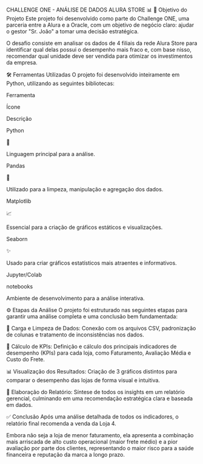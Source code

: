 CHALLENGE ONE - ANÁLISE DE DADOS ALURA STORE 📊
🎯 Objetivo do Projeto
Este projeto foi desenvolvido como parte do Challenge ONE, uma parceria entre a Alura e a Oracle, com um objetivo de negócio claro: ajudar o gestor "Sr. João" a tomar uma decisão estratégica.

O desafio consiste em analisar os dados de 4 filiais da rede Alura Store para identificar qual delas possui o desempenho mais fraco e, com base nisso, recomendar qual unidade deve ser vendida para otimizar os investimentos da empresa.

🛠️ Ferramentas Utilizadas
O projeto foi desenvolvido inteiramente em Python, utilizando as seguintes bibliotecas:

Ferramenta

Ícone

Descrição

Python

🐍

Linguagem principal para a análise.

Pandas

🐼

Utilizado para a limpeza, manipulação e agregação dos dados.

Matplotlib

📈

Essencial para a criação de gráficos estáticos e visualizações.

Seaborn

✨

Usado para criar gráficos estatísticos mais atraentes e informativos.

Jupyter/Colab

notebooks

Ambiente de desenvolvimento para a análise interativa.

⚙️ Etapas da Análise
O projeto foi estruturado nas seguintes etapas para garantir uma análise completa e uma conclusão bem fundamentada:

🔌 Carga e Limpeza de Dados: Conexão com os arquivos CSV, padronização de colunas e tratamento de inconsistências nos dados.

🧮 Cálculo de KPIs: Definição e cálculo dos principais indicadores de desempenho (KPIs) para cada loja, como Faturamento, Avaliação Média e Custo do Frete.

📊 Visualização dos Resultados: Criação de 3 gráficos distintos para comparar o desempenho das lojas de forma visual e intuitiva.

📝 Elaboração do Relatório: Síntese de todos os insights em um relatório gerencial, culminando em uma recomendação estratégica clara e baseada em dados.

✅ Conclusão
Após uma análise detalhada de todos os indicadores, o relatório final recomenda a venda da Loja 4.

Embora não seja a loja de menor faturamento, ela apresenta a combinação mais arriscada de alto custo operacional (maior frete médio) e a pior avaliação por parte dos clientes, representando o maior risco para a saúde financeira e reputação da marca a longo prazo.
